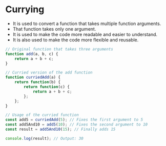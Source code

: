 # Currying 
-   It is used to convert a function that takes multiple function arguments. 
-   That function takes only one argument. 
-   It is used to make the code more readable and easier to understand.  
-   It is also used to make the code more flexible and reusable. 

``` js
// Original function that takes three arguments
function add(a, b, c) {
    return a + b + c;
}

// Curried version of the add function
function curriedAdd(a) {
    return function(b) {
        return function(c) {
            return a + b + c;
        };
    };
}

// Usage of the curried function
const add5 = curriedAdd(5); // Fixes the first argument to 5
const add5And10 = add5(10); // Fixes the second argument to 10
const result = add5And10(15); // Finally adds 15

console.log(result); // Output: 30
```

